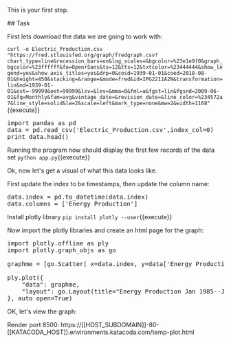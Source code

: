 This is your first step.

## Task

First lets download the data we are going to work with:

`curl -o Electric_Production.csv "https://fred.stlouisfed.org/graph/fredgraph.csv?chart_type=line&recession_bars=on&log_scales=&bgcolor=%23e1e9f0&graph_bgcolor=%23ffffff&fo=Open+Sans&ts=12&tts=12&txtcolor=%23444444&show_legend=yes&show_axis_titles=yes&drp=0&cosd=1939-01-01&coed=2018-08-01&height=450&stacking=&range=&mode=fred&id=IPG2211A2N&transformation=lin&nd=1939-01-01&ost=-99999&oet=99999&lsv=&lev=&mma=0&fml=a&fgst=lin&fgsnd=2009-06-01&fq=Monthly&fam=avg&vintage_date=&revision_date=&line_color=%234572a7&line_style=solid&lw=2&scale=left&mark_type=none&mw=2&width=1168"`{{execute}}

<pre class="file" data-filename="app.py" data-target="replace">
import pandas as pd
data = pd.read_csv('Electric_Production.csv',index_col=0)
print data.head()
</pre>

Running the program now should display the first few records of the data set
`python app.py`{{execute}} 

Ok, now let's get a visual of what this data looks like.

First update the index to be timestamps, then update the column name:
<pre class="file" data-filename="app.py" data-target="append">
data.index = pd.to_datetime(data.index)
data.columns = ['Energy Production']
</pre>

Install plotly library
`pip install plotly --user`{{execute}} 

Now import the plotly libraries and create an html page for the graph:
<pre class="file" data-filename="app.py" data-target="append">
import plotly.offline as ply
import plotly.graph_objs as go

graphme = [go.Scatter( x=data.index, y=data['Energy Production'] )]

ply.plot({
    "data": graphme,
    "layout": go.Layout(title="Energy Production Jan 1985--Jan 2018")
}, auto_open=True)
</pre>

OK, let's view the graph:

Render port 8500: https://[[HOST_SUBDOMAIN]]-80-[[KATACODA_HOST]].environments.katacoda.com/temp-plot.html
